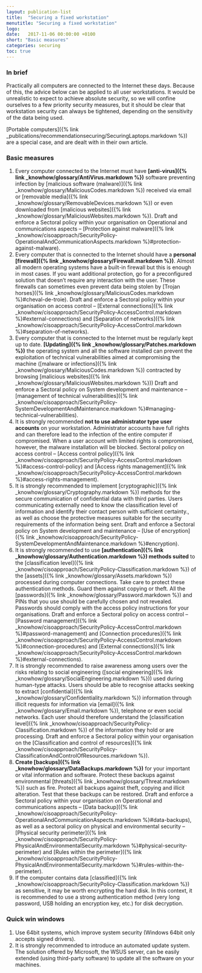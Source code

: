 ```yaml
---
layout: publication-list
title:  "Securing a fixed workstation"
menutitle: "Securing a fixed workstation"
logo:
date:   2017-11-06 00:00:00 +0100
short: "Basic measures"
categories: securing
toc: true
---
```

<h3 class="titre-page" id="in-brief">In brief</h3>

Practically all computers are connected to the Internet these days. Because of this, the advice below can be applied to all user workstations. It would be unrealistic to expect to achieve absolute security, so we will confine ourselves to a few priority security measures, but it should be clear that workstation security can always be tightened, depending on the sensitivity of the data being used.

[Portable computers]({% link _publications/recommendationsecuring/SecuringLaptops.markdown %}) are a special case, and are dealt with in their own article.

<h3 class="titre-page" id="basic-measures">Basic measures</h3>

1. Every computer connected to the Internet must have **[anti-virus]({% link _knowhow/glossary/AntiVirus.markdown %})** software preventing infection by [malicious software (malware)]({% link _knowhow/glossary/MaliciousCodes.markdown %}) received via email or [removable media]({% link _knowhow/glossary/RemovableDevices.markdown %}) or even downloaded from [malicious websites]({% link _knowhow/glossary/MaliciousWebsites.markdown %}). Draft and enforce a Sectoral policy within your organisation on Operational and communications aspects – [Protection against malware]({% link _knowhow/cisoapproach/SecurityPolicy-OperationalAndCommunicationAspects.markdown %}\#protection-against-malware).
2. Every computer that is connected to the Internet should have a **personal [firewall]({% link _knowhow/glossary/Firewall.markdown %})**. Almost all modern operating systems have a built-in firewall but this is enough in most cases. If you want additional protection, go for a preconfigured solution that doesn’t require any interaction with the user. These firewalls can sometimes even prevent data being stolen by [Trojan horses]({% link _knowhow/glossary/MaliciousCodes.markdown %}\#cheval-de-troie). Draft and enforce a Sectoral policy within your organisation on access control – [External connections]({% link _knowhow/cisoapproach/SecurityPolicy-AccessControl.markdown %}\#external-connections) and [Separation of networks]({% link _knowhow/cisoapproach/SecurityPolicy-AccessControl.markdown %}\#separation-of-networks).
3. Every computer that is connected to the Internet must be regularly kept up to date. **[Updating]({% link _knowhow/glossary/Patches.markdown %})** the operating system and all the software installed can  prevent the exploitation of technical vulnerabilities aimed at compromising the machine ([malware or infections]({% link _knowhow/glossary/MaliciousCodes.markdown %}) contracted by browsing [malicious websites]({% link _knowhow/glossary/MaliciousWebsites.markdown %})) Draft and enforce a Sectoral policy on System development and maintenance – [management of technical vulnerabilities]({% link _knowhow/cisoapproach/SecurityPolicy-SystemDevelopmentAndMaintenance.markdown %}\#managing-technical-vulnerabilities).
4. It is strongly recommended **not to use administrator type user accounts** on your workstation. Administrator accounts have full rights and can therefore lead to the infection of the entire computer if compromised. When a user account with limited rights is compromised, however, the malware installation will be blocked. Sectoral policy on access control – [Access control policy]({% link _knowhow/cisoapproach/SecurityPolicy-AccessControl.markdown %}\#access-control-policy) and [Access rights management]({% link _knowhow/cisoapproach/SecurityPolicy-AccessControl.markdown %}\#access-rights-management).
5. It is strongly recommended to implement [cryptographic]({% link _knowhow/glossary/Cryptography.markdown %}) methods for the secure communication of confidential data with third parties. Users communicating externally need to know the classification level of information and identify their contact person with sufficient certainty., as well as choose the protective measures suitable for the security requirements of the information being sent. Draft and enforce a Sectoral policy on System development and maintenance – [Use of encryption]({% link _knowhow/cisoapproach/SecurityPolicy-SystemDevelopmentAndMaintenance.markdown %}\#encryption).
6. It is strongly recommended to use **[authentication]({% link _knowhow/glossary/Authentication.markdown %}) methods suited** to the [classification level]({% link _knowhow/cisoapproach/SecurityPolicy-Classification.markdown %}) of the [assets]({% link _knowhow/glossary/Assets.markdown %}) processed during computer connections. Take care to protect these authentication methods. Guard them against copying or theft. All the [passwords]({% link _knowhow/glossary/Password.markdown %}) and PINs that you use should be carefully chosen and not revealed. Passwords should comply with the access policy instructions for your organisations. Draft and enforce a Sectoral policy on access control – [Password management]({% link _knowhow/cisoapproach/SecurityPolicy-AccessControl.markdown %}\#password-management) and [Connection procedures]({% link _knowhow/cisoapproach/SecurityPolicy-AccessControl.markdown %}\#connection-procedures) and [External connections]({% link _knowhow/cisoapproach/SecurityPolicy-AccessControl.markdown %}\#external-connections).
7. It is strongly recommended to raise awareness among users over the risks relating to social engineering ([social engineering]({% link _knowhow/glossary/SocialEngineering.markdown %})) used during human-type attacks. Users should be able to recognise attacks seeking to extract [confidential]({% link _knowhow/glossary/Confidentiality.markdown %}) information through illicit requests for information via [email]({% link _knowhow/glossary/Email.markdown %}), telephone or even social networks. Each user should therefore understand the [classification level]({% link _knowhow/cisoapproach/SecurityPolicy-Classification.markdown %}) of the information they hold or are processing. Draft and enforce a Sectoral policy within your organisation on the [Classification and control of resources]({% link _knowhow/cisoapproach/SecurityPolicy-ClassificationAndControlOfResources.markdown %}).
8. **Create [backups]({% link _knowhow/glossary/DataBackups.markdown %})** for your important or vital information and software. Protect these backups against environmental [threats]({% link _knowhow/glossary/Threat.markdown %}) such as fire. Protect all backups against theft, copying and illicit alteration. Test that these backups can be restored. Draft and enforce a Sectoral policy within your organisation on Operational and communications aspects – [Data backup]({% link _knowhow/cisoapproach/SecurityPolicy-OperationalAndCommunicationAspects.markdown %}\#data-backups), as well as a sectoral policy on physical and environmental security – [Physical security perimeter]({% link _knowhow/cisoapproach/SecurityPolicy-PhysicalAndEnvironmentalSecurity.markdown %}\#physical-security-perimeter) and [Rules within the perimeter]({% link _knowhow/cisoapproach/SecurityPolicy-PhysicalAndEnvironmentalSecurity.markdown %}\#rules-within-the-perimeter).
9. If the computer contains data [classified]({% link _knowhow/cisoapproach/SecurityPolicy-Classification.markdown %}) as sensitive, it may be worth encrypting the hard disk. In this context, it is recommended to use a strong authentication method (very long password, USB holding an encryption key, etc.) for disk decryption.

<h3 class="titre-page" id="quick-win-windows">Quick win windows</h3>

1. Use 64bit systems, which improve system security (Windows 64bit only accepts signed drivers).
2. It is strongly recommended to introduce an automated update system. The solution offered by Microsoft, the WSUS server, can be easily extended (using third-party software) to update all the software on your machines.
